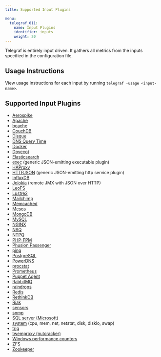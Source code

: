 ```yaml
---
title: Supported Input Plugins

menu:
  telegraf_011:
    name: Input Plugins
    identifier: inputs
    weight: 20
---
```


Telegraf is entirely input driven. It gathers all metrics from the inputs specified in the configuration file.

## Usage Instructions

View usage instructions for each input by running `telegraf -usage <input-name>`.

## Supported Input Plugins

* [Aerospike](https://github.com/influxdata/telegraf/tree/master/plugins/inputs/aerospike)
* [Apache](https://github.com/influxdata/telegraf/tree/master/plugins/inputs/apache)
* [bcache](https://github.com/influxdata/telegraf/tree/master/plugins/inputs/bcache)
* [CouchDB](https://github.com/influxdata/telegraf/tree/master/plugins/inputs/couchdb)
* [Disque](https://github.com/influxdata/telegraf/tree/master/plugins/inputs/disque)
* [DNS Query Time](https://github.com/influxdata/telegraf/tree/master/plugins/inputs/dns_query)
* [Docker](https://github.com/influxdata/telegraf/tree/master/plugins/inputs/docker)
* [Dovecot](https://github.com/influxdata/telegraf/tree/master/plugins/inputs/dovecot)
* [Elasticsearch](https://github.com/influxdata/telegraf/tree/master/plugins/inputs/elasticsearch)
* [exec](https://github.com/influxdata/telegraf/tree/master/plugins/inputs/exec) (generic JSON-emitting executable plugin)
* [HAProxy](https://github.com/influxdata/telegraf/tree/master/plugins/inputs/haproxy)
* [HTTPJSON](https://github.com/influxdata/telegraf/tree/master/plugins/inputs/httpjson) (generic JSON-emitting http service plugin)
* [InfluxDB](https://github.com/influxdata/telegraf/tree/master/plugins/inputs/influxdb)
* [Jolokia](https://github.com/influxdata/telegraf/tree/master/plugins/inputs/jolokia) (remote JMX with JSON over HTTP)
* [LeoFS](https://github.com/influxdata/telegraf/tree/master/plugins/inputs/leofs)
* [Lustre2](https://github.com/influxdata/telegraf/tree/master/plugins/inputs/lustre2)
* [Mailchimp](https://github.com/influxdata/telegraf/tree/master/plugins/inputs/mailchimp)
* [Memcached](https://github.com/influxdata/telegraf/tree/master/plugins/inputs/memcached)
* [Mesos](https://github.com/influxdata/telegraf/tree/master/plugins/inputs/mesos)
* [MongoDB](https://github.com/influxdata/telegraf/tree/master/plugins/inputs/mongodb)
* [MySQL](https://github.com/influxdata/telegraf/tree/master/plugins/inputs/mysql)
* [NGINX](https://github.com/influxdata/telegraf/tree/master/plugins/inputs/nginx)
* [NSQ](https://github.com/influxdata/telegraf/tree/master/plugins/inputs/nsq)
* [NTPQ](https://github.com/influxdata/telegraf/tree/master/plugins/inputs/ntpq)
* [PHP-FPM](https://github.com/influxdata/telegraf/tree/master/plugins/inputs/phpfpm)
* [Phusion Passenger](https://github.com/influxdata/telegraf/tree/master/plugins/inputs/passenger)
* [ping](https://github.com/influxdata/telegraf/tree/master/plugins/inputs/ping)
* [PostgreSQL](https://github.com/influxdata/telegraf/tree/master/plugins/inputs/postgresql)
* [PowerDNS](https://github.com/influxdata/telegraf/tree/master/plugins/inputs/powerdns)
* [procstat](https://github.com/influxdata/telegraf/tree/master/plugins/inputs/procstat)
* [Prometheus](https://github.com/influxdata/telegraf/tree/master/plugins/inputs/prometheus)
* [Puppet Agent](https://github.com/influxdata/telegraf/tree/master/plugins/inputs/puppetagent)
* [RabbitMQ](https://github.com/influxdata/telegraf/tree/master/plugins/inputs/rabbitmq)
* [raindrops](https://github.com/influxdata/telegraf/tree/master/plugins/inputs/raindrops)
* [Redis](https://github.com/influxdata/telegraf/tree/master/plugins/inputs/redis)
* [RethinkDB](https://github.com/influxdata/telegraf/tree/master/plugins/inputs/rethinkdb)
* [Riak](https://github.com/influxdata/telegraf/tree/master/plugins/inputs/riak)
* [sensors](https://github.com/influxdata/telegraf/tree/master/plugins/inputs/sensors)
* [snmp](https://github.com/influxdata/telegraf/tree/master/plugins/inputs/snmp)
* [SQL server (Microsoft)](https://github.com/influxdata/telegraf/tree/master/plugins/inputs/sqlserver)
* [system](https://github.com/influxdata/telegraf/tree/master/plugins/inputs/system) (cpu, mem, net, netstat, disk, diskio, swap)
* [trig](https://github.com/influxdata/telegraf/tree/master/plugins/inputs/trig)
* [twemproxy (nutcracker)](https://github.com/influxdata/telegraf/tree/master/plugins/inputs/twemproxy)
* [Windows performance counters](https://github.com/influxdata/telegraf/tree/master/plugins/inputs/win_perf_counters)
* [ZFS](https://github.com/influxdata/telegraf/tree/master/plugins/inputs/zfs)
* [Zookeeper](https://github.com/influxdata/telegraf/tree/master/plugins/inputs/zookeeper)
